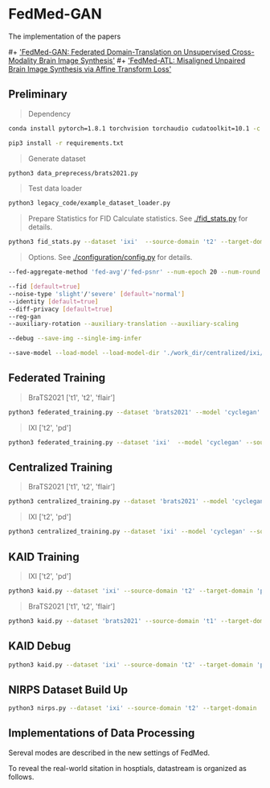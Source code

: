 # FedMed-GAN

The implementation of the papers

#+ ['FedMed-GAN: Federated Domain-Translation on Unsupervised Cross-Modality Brain Image Synthesis'](https://arxiv.org/abs/2201.08953)
#+ ['FedMed-ATL: Misaligned Unpaired Brain Image Synthesis via Affine Transform Loss'](https://arxiv.org/abs/2201.12589)
## Preliminary
> Dependency

```bash
conda install pytorch=1.8.1 torchvision torchaudio cudatoolkit=10.1 -c pytorch
```
```bash
pip3 install -r requirements.txt
```

> Generate dataset
```bash
python3 data_preprecess/brats2021.py
```
> Test data loader
```bash
python3 legacy_code/example_dataset_loader.py
```
> Prepare Statistics for FID Calculate statistics. See [./fid_stats.py](fid_stats.py) for details.
```bash
python3 fid_stats.py --dataset 'ixi'  --source-domain 't2' --target-domain 'pd' --gpu-id 0
```

> Options. See [./configuration/config.py](configuration/config.py) for details.
```bash
--fed-aggregate-method 'fed-avg'/'fed-psnr' --num-epoch 20 --num-round 10 --gpu-id 1
```
```bash
--fid [default=true]
--noise-type 'slight'/'severe' [default='normal'] 
--identity [default=true]
--diff-privacy [default=true]
--reg-gan 
--auxiliary-rotation --auxiliary-translation --auxiliary-scaling
```
```bash
--debug --save-img --single-img-infer 
```
```bash
--save-model --load-model --load-model-dir './work_dir/centralized/ixi/Tue Jan 11 20:18:31 2022'
 ```

## Federated Training 
> BraTS2021 ['t1', 't2', 'flair']
```bash
python3 federated_training.py --dataset 'brats2021' --model 'cyclegan' --source-domain 't1' --target-domain 'flair' --data-path '/disk1/medical/brats2021/training' --valid-path '/disk1/medical/brats2021/validation'
```

> IXI  ['t2', 'pd']
```bash
python3 federated_training.py --dataset 'ixi'  --model 'cyclegan' --source-domain 'pd' --target-domain 't2' --data-path '/disk1/medical/ixi' --valid-path '/disk1/medical/ixi'
```

## Centralized Training
> BraTS2021 ['t1', 't2', 'flair']
```bash
python3 centralized_training.py --dataset 'brats2021' --model 'cyclegan' --source-domain 't1' --target-domain 'flair' --data-path '/disk1/medical/brats2021/training' --valid-path '/disk1/medical/brats2021/validation'
```

> IXI  ['t2', 'pd']
```bash
python3 centralized_training.py --dataset 'ixi' --model 'cyclegan' --source-domain 'pd' --target-domain 't2' --data-path '/disk1/medical/ixi' --valid-path '/disk1/medical/ixi'  
```

## KAID Training
> IXI  ['t2', 'pd']
```bash
python3 kaid.py --dataset 'ixi' --source-domain 't2' --target-domain 'pd' -g 0 --msl-assigned
```

> BraTS2021 ['t1', 't2', 'flair']
```bash
python3 kaid.py --dataset 'brats2021' --source-domain 't1' --target-domain 't2' -g 0 --msl-assigned
```

## KAID Debug 
```bash
python3 kaid.py --dataset 'ixi' --source-domain 't2' --target-domain 'pd' -g 0 --msl-assigned --msl-assigned-value 10 --debug --num-epochs 2
```

## NIRPS Dataset Build Up
```bash
python3 nirps.py --dataset 'ixi' --source-domain 't2' --target-domain 'pd' -g 0 --msl-assigned --msl-assigned-value 10 --debug --num-epochs 2
```

## Implementations of Data Processing
Sereval modes are described in the new settings of FedMed.

To reveal the real-world sitation in hosptials, datastream is organized as follows.
